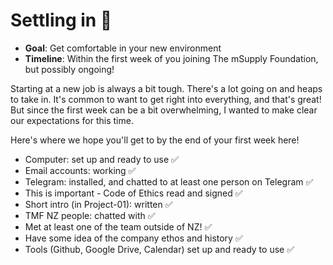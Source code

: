 # Settling in 🍵

* **Goal**: Get comfortable in your new environment 
* **Timeline**: Within the first week of you joining The mSupply Foundation, but possibly ongoing! 

Starting at a new job is always a bit tough. There's a lot going on and heaps to take in. It's common to want to get right into everything, and that's great! But since the first week can be a bit overwhelming, I wanted to make clear our expectations for this time. 

Here's where we hope you'll get to by the end of your first week here!

* Computer: set up and ready to use ✅
* Email accounts: working ✅
* Telegram: installed, and chatted to at least one person on Telegram ✅
* This is important - Code of Ethics read and signed ✅
* Short intro (in Project-01): written ✅
* TMF NZ people: chatted with ✅
* Met at least one of the team outside of NZ! ✅
* Have some idea of the company ethos and history ✅
* Tools (Github, Google Drive, Calendar) set up and ready to use ✅